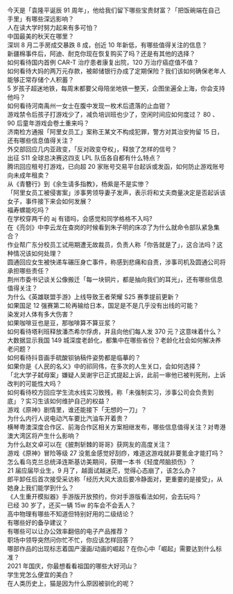 今天是「袁隆平诞辰 91 周年」，他给我们留下哪些宝贵财富？「把饭碗端在自己手里」有哪些深远影响？  
人在读大学时努力起来有多可怕？  
中国最美的秋天在哪里？  
深圳 8 月二手房成交暴跌 8 成，创近 10 年新低，有哪些值得关注的信息？  
新疆棉事件后，阿迪、耐克你现在恢复购买了吗？还是有其他的选择？  
如何看待国内首例 CAR-T 治疗患者康复出院，120 万治疗癌症值不值？  
如何看待大妈的两万元存款，被邮储银行办成了定期保险？我们该如何确保老年人能够正常存储个人积蓄？  
5 岁孩子超迷地铁，每周末都要父母陪坐地铁一整天，企图坐遍全上海，你会支持他吗？  
如何看待河南禹州一女士在腹中发现一枚术后遗落的止血钳？  
游戏禁令后孩子打游戏少了，减负培训班也少了，空闲时间应如何度过？ 80 、 90 后童年游戏会卷土重来吗？  
济南检方通报「阿里女员工」案称王某文不构成犯罪，警方对其治安拘留 15 日，还有哪些信息值得关注？  
外交部回应几内亚政变，「反对政变夺权」，释放了怎样的信号？  
出征 S11 全球总决赛这四支 LPL 队伍各自都有什么特点？  
腾讯回应租号打游戏，已向超 20 家账号交易平台起诉或发函，如何防止游戏账号向未成年租卖？  
从《青簪行》到《余生请多指教》，杨紫是不是实惨？  
「阿里女员工被侵害案」涉事男领导妻子发声，表示将和丈夫商量决定是否起诉该女子，事件接下来会如何发展？  
福寿螺能吃吗？  
在学校穿两千的 aj 有错吗，会感觉和同学格格不入吗?  
在《亮剑》中李云龙在查岗的时候看到朱子明的床凉了为什么就命令部队紧急集合？  
作业帮广东分校员工试用期遭无故裁员，负责人称「你告就是了」，这合法吗？这种情况该如何处理？  
圆通回应女生被快递车碾压身亡事件，称感到悲痛和自责，涉事司机及圆通公司将承担哪些责任？  
荆州市委书记谈关公像搬迁「每一块铜片，都是抽向我们的耳光」，还有哪些信息值得关注？  
为什么《英雄联盟手游》上线导致王者荣耀 S25 赛季提前更新？  
如果国足 12 强赛第二轮再输给日本，国足是不是几乎没有出线的可能？  
染发对人体有多大伤害？  
如果咖啡豆也是豆，那咖啡算不算豆浆？  
如何看待塔利班释放潘杰希尔俘虏，并且向他们每人发 370 元？这意味着什么？  
大数据显示我国 149 城深度老龄化，都集中在哪些省份？老龄化社会如何解决养老问题？  
如何看待抖音画手硫酸钡钠稿件姿势都是临摹的？  
如果你是《人民的名义》中的祁同伟，在多次的人生关口，会如何选择？  
「北大学子弑母案」嫌疑人吴谢宇已正式提起上诉，此前一审他已被判死刑，上诉改判的可能性大吗？  
如何看待校方回应学生流水线实习致残，称「未强制实习，涉事公司会负责到底」？实习生该如何维护自己的权益？  
游戏《原神》剧情里，谁还能接下「无想的一刀」？  
为什么内行人说电动汽车要比汽油车开着贵？  
横琴粤澳深度合作区、前海合作区相关方案相继发布，哪些信息值得关注？对粤港澳大湾区将产生什么影响？  
为什么赵文卓可以在《披荆斩棘的哥哥》获网友的高度关注？  
游戏《原神》冒险等级 27 没氪金感觉好刮痧，难道这游戏就非要氪金才能打吗？  
怎么看乌克兰总统泽连斯基访美期间，获赠一本书《轻度颅脑损伤》？  
21 届应届毕业生，9 月了，越面试越迷茫，觉得心态崩了，该怎么办？  
郎平卸任后首次接受采访称「经历大风大浪后要冷静面对，更重要的是接受」，从她身上我们能学到什么？  
《人生重开模拟器》手游版开放预约，你对手游版看法如何，会去玩吗？  
已经 30 岁了，还买一辆 15w 的车会不会丢人？  
高中物理有哪些不知道但特别好用的二级结论？  
有哪些好的备孕建议？  
有哪些可以让办公效率翻倍的电子产品推荐？  
职场中领导突然问你忙不忙，你应该怎样回答？  
哪部作品的出现标志着国产漫画/动画的崛起？在你心中「崛起」需要达到什么标准？  
2021 年国庆，你最想看看祖国的哪些大好河山？  
学生党怎么便宜的美白？  
在人类历史上，猫是因为什么原因被驯化的呢？  
